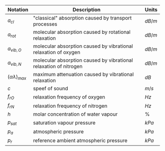 Notation | Description | Units
--- | --- | ---
$a_{cl}$    | "classical" absorption caused by transport processes | $dB/m$ |
$a_{rot}$   | molecular absorption caused by rotational relaxation | $dB/m$ |
$a_{vib,O}$ | molecular absorption caused by vibrational relaxation of oxygen | $dB/m$
$a_{vib,N}$ | molecular absorption caused by vibrational relaxation of nitrogen | $dB/m$
$\left( {\alpha \lambda } \right)_{max}$ | maximum attenuation caused by vibrational relaxation | $dB$
$c$         | speef of sound | $m/s$
$f_{rO}$    | relaxation frequency of oxygen   | $Hz$
$f_{rN}$    | relaxation frequency of nitrogen | $Hz$
$h$         | molar concentration of water vapour | $\%$
$p_{sat}$   | saturation vapour pressure | $kPa$
$p_{a}$     | atmospheric pressure | $kPa$
$p_{r}$     | reference ambient atmospheric pressure | $kPa$
